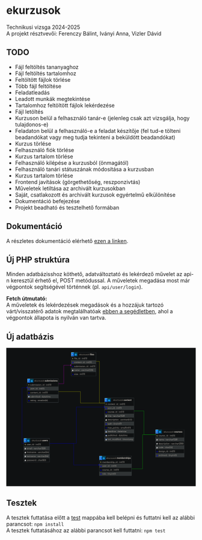# ekurzusok
Technikusi vizsga 2024-2025 \
A projekt résztvevői: Ferenczy Bálint, Iványi Anna, Vizler Dávid

## TODO
- Fájl feltöltés tananyaghoz
- Fájl feltöltés tartalomhoz
- Feltöltött fájlok törlése
- Több fájl feltöltése
- Feladatleadás
- Leadott munkák megtekintése
- Tartalomhoz feltöltött fájlok lekérdezése
- Fájl letöltés
- Kurzuson belül a felhasználó tanár-e (jelenleg csak azt vizsgálja, hogy tulajdonos-e)
- Feladaton belül a felhasználó-e a feladat készítője (fel tud-e tölteni beadandókat vagy meg tudja tekinteni a beküldött beadandókat)
- Kurzus törlése
- Felhasználó fiók törlése
- Kurzus tartalom törlése
- Felhasználó kilépése a kurzusból (önmagától)
- Felhasználó tanári státuszának módosítása a kurzusban
- Kurzus tartalom törlése
- Frontend javítások (görgethetőség, reszponzivtás)
- Műveletek letiltása az archivált kurzusokban
- Saját, csatlakozott és archivált kurzusok egyértelmű elkülönítése
- Dokumentáció befejezése
- Projekt beadható és tesztelhető formában

## Dokumentáció
A részletes dokumentáció elérhető [ezen a linken](https://docs.google.com/document/d/1uhBqkqfKAe0qxYCk307rlWE4jrNmFYU45DSQCpYt-Fk/edit?usp=sharing). 

## Új PHP struktúra
Minden adatbázisshoz köthető, adatváltoztató és lekérdező művelet az api-n keresztül érhető el, POST metódussal. A műveletek megadása most már végpontok segítségével történnek (pl. `api/user/login`).

**Fetch útmutató:**\
A műveletek és lekérdezések megadások és a hozzájuk tartozó várt/visszatérő adatok megtalálhatóak [ebben a segédletben](https://docs.google.com/spreadsheets/d/1QqVU3NuwNTp1Xk_SZ8jrgYIF6DXR1OvF8vQTprfVUaY/edit?usp=sharing), ahol a végpontok állapota is nyilván van tartva.

## Új adatbázis
![Adatbázis relációs modell](./db/db.png)

## Tesztek
A tesztek futtatása előtt a [test](test/) mappába kell belépni és futtatni kell az alábbi parancsot: `npm install` \
A tesztek futtatásához az alábbi parancsot kell futtatni: `npm test`
